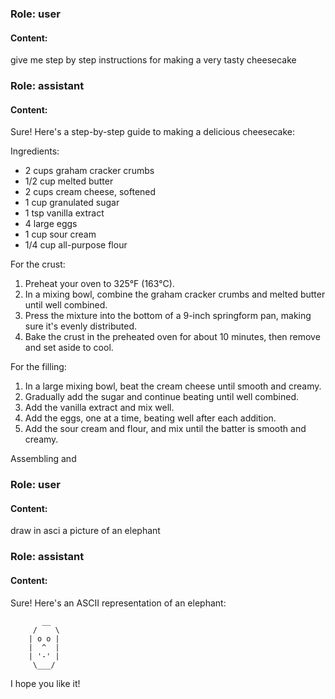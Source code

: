 ### Role: user
#### Content:
give me step by step instructions for making a very tasty cheesecake

### Role: assistant
#### Content:
Sure! Here's a step-by-step guide to making a delicious cheesecake:

Ingredients:
- 2 cups graham cracker crumbs
- 1/2 cup melted butter
- 2 cups cream cheese, softened
- 1 cup granulated sugar
- 1 tsp vanilla extract
- 4 large eggs
- 1 cup sour cream
- 1/4 cup all-purpose flour

For the crust:
1. Preheat your oven to 325°F (163°C).
2. In a mixing bowl, combine the graham cracker crumbs and melted butter until well combined.
3. Press the mixture into the bottom of a 9-inch springform pan, making sure it's evenly distributed.
4. Bake the crust in the preheated oven for about 10 minutes, then remove and set aside to cool.

For the filling:
1. In a large mixing bowl, beat the cream cheese until smooth and creamy.
2. Gradually add the sugar and continue beating until well combined.
3. Add the vanilla extract and mix well.
4. Add the eggs, one at a time, beating well after each addition.
5. Add the sour cream and flour, and mix until the batter is smooth and creamy.

Assembling and

### Role: user
#### Content:
draw in asci a picture of an elephant

### Role: assistant
#### Content:
Sure! Here's an ASCII representation of an elephant:

```
       __
     /    \
    | o o |
    |  ^  |
    | '-' |
     \___/
```

I hope you like it!

